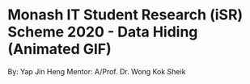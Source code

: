 # Monash IT Student Research (iSR) Scheme 2020 - Data Hiding (Animated GIF)

By: Yap Jin Heng
Mentor: A/Prof. Dr. Wong Kok Sheik
